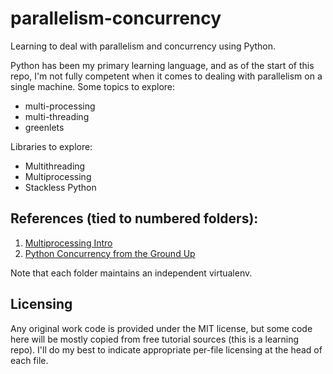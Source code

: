 # parallelism-concurrency
Learning to deal with parallelism and concurrency using Python.

Python has been my primary learning language, and as of the start of this repo, I'm not fully competent
when it comes to dealing with parallelism on a single machine. Some topics to explore:
* multi-processing
* multi-threading
* greenlets

Libraries to explore:
* Multithreading
* Multiprocessing
* Stackless Python

## References (tied to numbered folders):

1. [Multiprocessing Intro](http://sebastianraschka.com/Articles/2014_multiprocessing_intro.html)
2. [Python Concurrency from the Ground Up](https://www.youtube.com/watch?v=MCs5OvhV9S4)

Note that each folder maintains an independent virtualenv.

## Licensing

Any original work code is provided under the MIT license, but some code here will be mostly copied from free tutorial sources (this is a learning repo). I'll do my best to indicate appropriate per-file licensing at the head of each file. 

